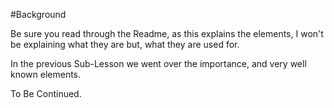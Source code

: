 #Background

Be sure you read through the Readme, as this explains the elements, I won't be explaining what they are but, what they are used for. 

In the previous Sub-Lesson we went over the importance, and very well known elements. 

To Be Continued. 
